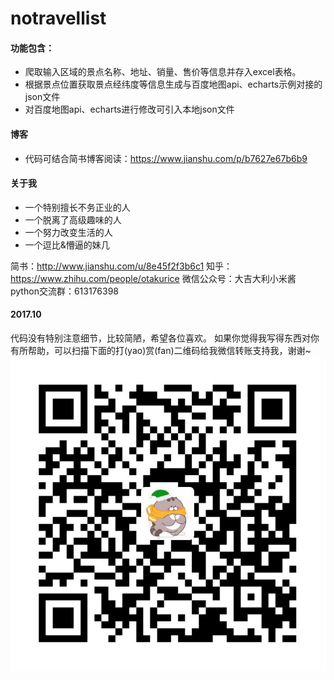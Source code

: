 # notravellist
#### 功能包含：
- 爬取输入区域的景点名称、地址、销量、售价等信息并存入excel表格。
- 根据景点位置获取景点经纬度等信息生成与百度地图api、echarts示例对接的json文件
- 对百度地图api、echarts进行修改可引入本地json文件

#### 博客
- 代码可结合简书博客阅读：https://www.jianshu.com/p/b7627e67b6b9

#### 关于我
- 一个特别擅长不务正业的人
- 一个脱离了高级趣味的人
- 一个努力改变生活的人
- 一个逗比&懵逼的妹几

简书：http://www.jianshu.com/u/8e45f2f3b6c1
知乎：https://www.zhihu.com/people/otakurice
微信公众号：大吉大利小米酱
python交流群：613176398

#### 2017.10
代码没有特别注意细节，比较简陋，希望各位喜欢。
如果你觉得我写得东西对你有所帮助，可以扫描下面的打(yao)赏(fan)二维码给我微信转账支持我，谢谢~
![](assets/README-8304749f.JPG)
